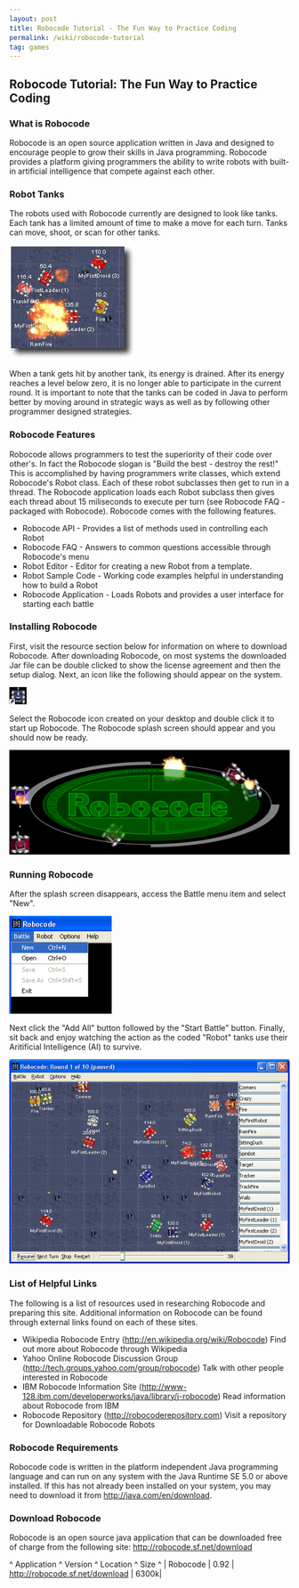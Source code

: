 ```yaml
---
layout: post
title: Robocode Tutorial - The Fun Way to Practice Coding
permalink: /wiki/robocode-tutorial
tag: games
---
```


## Robocode Tutorial: The Fun Way to Practice Coding

### What is Robocode
Robocode is an open source application written in Java and designed to encourage people to grow their skills in Java programming. Robocode provides a platform giving programmers the ability to write robots with built-in artificial intelligence that compete against each other.

### Robot Tanks
The robots used with Robocode currently are designed to look like tanks. Each tank has a limited amount of time to make a move for each turn. Tanks can move, shoot, or scan for other tanks.

![RoboCode Screenshot](/assets/images/robo-code-screen.jpg)

When a tank gets hit by another tank, its energy is drained. After its energy reaches a level below zero, it is no longer able to participate in the current round. It is important to note that the tanks can be coded in Java to perform better by moving around in strategic ways as well as by following other programmer designed strategies.

### Robocode Features
Robocode allows programmers to test the superiority of their code over other's. In fact the Robocode slogan is "Build the best - destroy the rest!" This is accomplished by having programmers write classes, which extend Robocode's Robot class. Each of these robot subclasses then get to run in a thread. The Robocode application loads each Robot subclass then gives each thread about 15 miliseconds to execute per turn (see Robocode FAQ - packaged with Robocode). Robocode comes with the following features.
  * Robocode API - Provides a list of methods used in controlling each Robot
  * Robocode FAQ - Answers to common questions accessible through Robocode's menu
  * Robot Editor - Editor for creating a new Robot from a template.
  * Robot Sample Code - Working code examples helpful in understanding how to build a Robot
  * Robocode Application - Loads Robots and provides a user interface for starting each battle

### Installing Robocode
First, visit the resource section below for information on where to download Robocode. After downloading Robocode, on most systems the downloaded Jar file can be double clicked to show the license agreement and then the setup dialog. Next, an icon like the following should appear on the system.

![RoboCode Icon](/assets/images/robo-code-icon.gif)

Select the Robocode icon created on your desktop and double click it to start up Robocode. The Robocode splash screen should appear and you should now be ready.

![Screen capture of Robocode Application](/assets/images/robo-code-title.gif)

### Running Robocode
After the splash screen disappears, access the Battle menu item and select "New".

![RoboCode Menu](/assets/images/robo-code-menu.gif)

Next click the "Add All" button followed by the "Start Battle" button. Finally, sit back and enjoy watching the action as the coded "Robot" tanks use their Aritificial Intelligence (AI) to survive.

![RoboCode Screenshot](/assets/images/robo-code-screenshot.jpg)

### List of Helpful Links
The following is a list of resources used in researching Robocode and preparing this site. Additional information on Robocode can be found through external links found on each of these sites.

  * Wikipedia Robocode Entry (http://en.wikipedia.org/wiki/Robocode)
      Find out more about Robocode through Wikipedia
  * Yahoo Online Robocode Discussion Group (http://tech.groups.yahoo.com/group/robocode) 
      Talk with other people interested in Robocode
  * IBM Robocode Information Site (http://www-128.ibm.com/developerworks/java/library/j-robocode) 
      Read information about Robocode from IBM
  * Robocode Repository (http://robocoderepository.com) 
      Visit a repository for Downloadable Robocode Robots
      
### Robocode Requirements
Robocode code is written in the platform independent Java programming language and can run on any system with the Java Runtime SE 5.0 or above installed. If this has not already been installed on your system, you may need to download it from http://java.com/en/download.

### Download Robocode
Robocode is an open source java application that can be downloaded free of charge from the following site: http://robocode.sf.net/download

^ Application    ^ Version       ^ Location          ^ Size        ^
| Robocode | 0.92 | http://robocode.sf.net/download | 6300k|